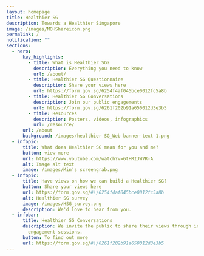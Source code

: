 ```yaml
---
layout: homepage
title: Healthier SG
description: Towards a Healthier Singapore
image: /images/MOHShareicon.png
permalink: /
notification: ""
sections:
  - hero:
      key_highlights:
        - title: What is Healthier SG?
          description: Everything you need to know
          url: /about/
        - title: Healthier SG Questionnaire
          description: Share your views here
          url: https://form.gov.sg/6254f4af045bce0012fc5a8b
        - title: Healthier SG Conversations
          description: Join our public engagements
          url: https://form.gov.sg/6261f202b91a650012d3e3b5
        - title: Resources
          description: Posters, videos, infographics
          url: /resource/
      url: /about
      background: /images/healthier SG_Web banner-text 1.png
  - infopic:
      title: What does Healthier SG mean for you and me?
      button: view more
      url: https://www.youtube.com/watch?v=6tHRIJW7R-A
      alt: Image alt text
      image: /images/Min's screengrab.png
  - infopic:
      title: Have views on how we can build a Healthier SG?
      button: Share your views here
      url: https://form.gov.sg/#!/6254f4af045bce0012fc5a8b
      alt: Healthier SG survey
      image: /images/HSG_survey.png
      description: We'd love to hear from you.
  - infobar:
      title: Healthier SG Conversations
      description: We invite the public to share their views through in-person
        engagement sessions.
      button: To find out more
      url: https://form.gov.sg/#!/6261f202b91a650012d3e3b5
---
```

